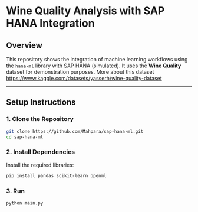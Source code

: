 # Wine Quality Analysis with SAP HANA Integration

## Overview
This repository shows the integration of machine learning workflows using the `hana-ml` library with SAP HANA (simulated). It uses the **Wine Quality** dataset for demonstration purposes. More about this dataset https://www.kaggle.com/datasets/yasserh/wine-quality-dataset

---

## Setup Instructions

### 1. Clone the Repository

```bash
git clone https://github.com/Mahpara/sap-hana-ml.git
cd sap-hana-ml
```

### 2. Install Dependencies
Install the required libraries:
```bash
pip install pandas scikit-learn openml
```

### 3. Run
```bash
python main.py
```


